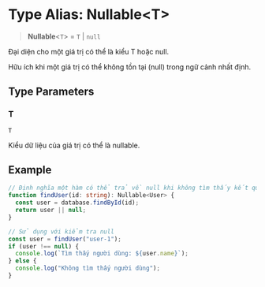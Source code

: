 # Type Alias: Nullable\<T\>

> **Nullable**\<`T`\> = `T` \| `null`

Đại diện cho một giá trị có thể là kiểu T hoặc null.

Hữu ích khi một giá trị có thể không tồn tại (null) trong ngữ cảnh nhất định.

## Type Parameters

### T

`T`

Kiểu dữ liệu của giá trị có thể là nullable.

## Example

```typescript
// Định nghĩa một hàm có thể trả về null khi không tìm thấy kết quả
function findUser(id: string): Nullable<User> {
  const user = database.findById(id);
  return user || null;
}

// Sử dụng với kiểm tra null
const user = findUser("user-1");
if (user !== null) {
  console.log(`Tìm thấy người dùng: ${user.name}`);
} else {
  console.log("Không tìm thấy người dùng");
}
```
